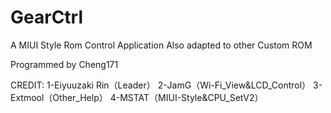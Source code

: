 # GearCtrl
A MIUI Style Rom Control Application
Also adapted to other Custom ROM

Programmed by Cheng171

CREDIT:
1-Eiyuuzaki Rin（Leader）
2-JamG（Wi-Fi_View&LCD_Control）
3-Extmool（Other_Help）
4-MSTAT（MIUI-Style&CPU_SetV2）